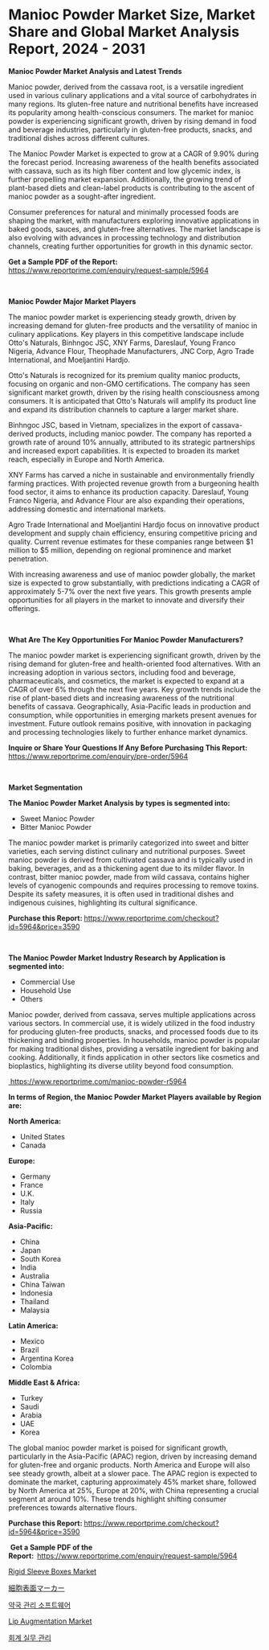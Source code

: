 <p><h1>Manioc Powder Market Size, Market Share and Global Market Analysis Report, 2024 - 2031</h1></p><p><strong>Manioc Powder Market Analysis and Latest Trends</strong></p>
<p><p>Manioc powder, derived from the cassava root, is a versatile ingredient used in various culinary applications and a vital source of carbohydrates in many regions. Its gluten-free nature and nutritional benefits have increased its popularity among health-conscious consumers. The market for manioc powder is experiencing significant growth, driven by rising demand in food and beverage industries, particularly in gluten-free products, snacks, and traditional dishes across different cultures.</p><p>The Manioc Powder Market is expected to grow at a CAGR of 9.90% during the forecast period. Increasing awareness of the health benefits associated with cassava, such as its high fiber content and low glycemic index, is further propelling market expansion. Additionally, the growing trend of plant-based diets and clean-label products is contributing to the ascent of manioc powder as a sought-after ingredient.</p><p>Consumer preferences for natural and minimally processed foods are shaping the market, with manufacturers exploring innovative applications in baked goods, sauces, and gluten-free alternatives. The market landscape is also evolving with advances in processing technology and distribution channels, creating further opportunities for growth in this dynamic sector.</p></p>
<p><strong>Get a Sample PDF of the Report:&nbsp;</strong> <a href="https://www.reportprime.com/enquiry/request-sample/5964">https://www.reportprime.com/enquiry/request-sample/5964</a></p>
<p>&nbsp;</p>
<p><strong>Manioc Powder Major Market Players</strong></p>
<p><p>The manioc powder market is experiencing steady growth, driven by increasing demand for gluten-free products and the versatility of manioc in culinary applications. Key players in this competitive landscape include Otto's Naturals, Binhngoc JSC, XNY Farms, Dareslauf, Young Franco Nigeria, Advance Flour, Theophade Manufacturers, JNC Corp, Agro Trade International, and Moeljantini Hardjo.</p><p>Otto's Naturals is recognized for its premium quality manioc products, focusing on organic and non-GMO certifications. The company has seen significant market growth, driven by the rising health consciousness among consumers. It is anticipated that Otto's Naturals will amplify its product line and expand its distribution channels to capture a larger market share.</p><p>Binhngoc JSC, based in Vietnam, specializes in the export of cassava-derived products, including manioc powder. The company has reported a growth rate of around 10% annually, attributed to its strategic partnerships and increased export capabilities. It is expected to broaden its market reach, especially in Europe and North America.</p><p>XNY Farms has carved a niche in sustainable and environmentally friendly farming practices. With projected revenue growth from a burgeoning health food sector, it aims to enhance its production capacity. Dareslauf, Young Franco Nigeria, and Advance Flour are also expanding their operations, addressing domestic and international markets.</p><p>Agro Trade International and Moeljantini Hardjo focus on innovative product development and supply chain efficiency, ensuring competitive pricing and quality. Current revenue estimates for these companies range between $1 million to $5 million, depending on regional prominence and market penetration.</p><p>With increasing awareness and use of manioc powder globally, the market size is expected to grow substantially, with predictions indicating a CAGR of approximately 5-7% over the next five years. This growth presents ample opportunities for all players in the market to innovate and diversify their offerings.</p></p>
<p>&nbsp;</p>
<p><strong>What Are The Key Opportunities For Manioc Powder Manufacturers?</strong></p>
<p><p>The manioc powder market is experiencing significant growth, driven by the rising demand for gluten-free and health-oriented food alternatives. With an increasing adoption in various sectors, including food and beverage, pharmaceuticals, and cosmetics, the market is expected to expand at a CAGR of over 6% through the next five years. Key growth trends include the rise of plant-based diets and increasing awareness of the nutritional benefits of cassava. Geographically, Asia-Pacific leads in production and consumption, while opportunities in emerging markets present avenues for investment. Future outlook remains positive, with innovation in packaging and processing technologies likely to further enhance market dynamics.</p></p>
<p><strong>Inquire or Share Your Questions If Any Before Purchasing This Report:</strong> <a href="https://www.reportprime.com/enquiry/pre-order/5964">https://www.reportprime.com/enquiry/pre-order/5964</a></p>
<p>&nbsp;</p>
<p><strong>Market Segmentation</strong></p>
<p><strong>The Manioc Powder Market Analysis by types is segmented into:</strong></p>
<p><ul><li>Sweet Manioc Powder</li><li>Bitter Manioc Powder</li></ul></p>
<p><p>The manioc powder market is primarily categorized into sweet and bitter varieties, each serving distinct culinary and nutritional purposes. Sweet manioc powder is derived from cultivated cassava and is typically used in baking, beverages, and as a thickening agent due to its milder flavor. In contrast, bitter manioc powder, made from wild cassava, contains higher levels of cyanogenic compounds and requires processing to remove toxins. Despite its safety measures, it is often used in traditional dishes and indigenous cuisines, highlighting its cultural significance.</p></p>
<p><strong>Purchase this Report:&nbsp;</strong><a href="https://www.reportprime.com/checkout?id=5964&price=3590">https://www.reportprime.com/checkout?id=5964&price=3590</a></p>
<p>&nbsp;</p>
<p><strong>The Manioc Powder Market Industry Research by Application is segmented into:</strong></p>
<p><ul><li>Commercial Use</li><li>Household Use</li><li>Others</li></ul></p>
<p><p>Manioc powder, derived from cassava, serves multiple applications across various sectors. In commercial use, it is widely utilized in the food industry for producing gluten-free products, snacks, and processed foods due to its thickening and binding properties. In households, manioc powder is popular for making traditional dishes, providing a versatile ingredient for baking and cooking. Additionally, it finds application in other sectors like cosmetics and bioplastics, highlighting its diverse utility beyond food consumption.</p></p>
<p><a href="https://www.reportprime.com/manioc-powder-r5964">&nbsp;https://www.reportprime.com/manioc-powder-r5964</a></p>
<p><strong>In terms of Region, the Manioc Powder Market Players available by Region are:</strong></p>
<p>
    <p> <strong> North America: </strong>
        <ul>
            <li>United States</li>
            <li>Canada</li>
        </ul>
        </p> 
    <p> <strong> Europe: </strong>
        <ul>
            <li>Germany</li>
            <li>France</li>
            <li>U.K.</li>
            <li>Italy</li>
            <li>Russia</li>
        </ul>
        </p> 
    <p> <strong> Asia-Pacific: </strong>
        <ul>
            <li>China</li>
            <li>Japan</li>
            <li>South Korea</li>
            <li>India</li>
            <li>Australia</li>
            <li>China Taiwan</li>
            <li>Indonesia</li>
            <li>Thailand</li>
            <li>Malaysia</li>
        </ul>
        </p> 
    <p> <strong> Latin America: </strong>
        <ul>
            <li>Mexico</li>
            <li>Brazil</li>
            <li>Argentina Korea</li>
            <li>Colombia</li>
        </ul>
        </p> 
    <p> <strong> Middle East & Africa: </strong>
        <ul>
            <li>Turkey</li>
            <li>Saudi</li>
            <li>Arabia</li>
            <li>UAE</li>
            <li>Korea</li>
        </ul>
    </p>
    </p>
<p><p>The global manioc powder market is poised for significant growth, particularly in the Asia-Pacific (APAC) region, driven by increasing demand for gluten-free and organic products. North America and Europe will also see steady growth, albeit at a slower pace. The APAC region is expected to dominate the market, capturing approximately 45% market share, followed by North America at 25%, Europe at 20%, with China representing a crucial segment at around 10%. These trends highlight shifting consumer preferences towards alternative flours.</p></p>
<p><strong>Purchase this Report: </strong><a href="https://www.reportprime.com/checkout?id=5964&price=3590">https://www.reportprime.com/checkout?id=5964&price=3590</a></p>
<p>&nbsp;<strong>Get a Sample PDF of the Report:&nbsp;&nbsp;</strong><a href="https://www.reportprime.com/enquiry/request-sample/5964">https://www.reportprime.com/enquiry/request-sample/5964</a></p>
<p><strong></strong></p>
<p><p><a href="https://issuu.com/reportprime-2/docs/rigid-sleeve-boxes-market-size-2030_abd95837ee16cf">Rigid Sleeve Boxes Market</a></p><p><a href="https://medium.com/@gregoriookeefe2023/%E3%82%B0%E3%83%AD%E3%83%BC%E3%83%90%E3%83%AB%E7%B4%B0%E8%83%9E%E8%A1%A8%E9%9D%A2%E3%83%9E%E3%83%BC%E3%82%AB%E3%83%BC%E7%94%A3%E6%A5%AD-%E3%82%BF%E3%82%A4%E3%83%97-%E7%94%A8%E9%80%94-%E5%B8%82%E5%A0%B4%E3%83%97%E3%83%AC%E3%83%BC%E3%83%A4%E3%83%BC-%E5%9C%B0%E5%9F%9F%E6%88%90%E9%95%B7%E5%88%86%E6%9E%90-%E5%8F%8A%E3%81%B3%E5%B0%86%E6%9D%A5%E3%81%AE%E3%82%B7%E3%83%8A%E3%83%AA%E3%82%AA-2024-2031-76a996bbefa0">細胞表面マーカー</a></p><p><a href="https://medium.com/@ayesakhan333/%EC%95%BD%EA%B5%AD-%EA%B4%80%EB%A6%AC-%EC%86%8C%ED%94%84%ED%8A%B8%EC%9B%A8%EC%96%B4-%EC%82%B0%EC%97%85-%EB%B6%84%EC%95%BC-%EC%8B%9C%EC%9E%A5-%EB%8F%99%ED%96%A5-%EB%B0%8F-%ED%96%A5%ED%9B%84-%EC%8B%9C%EB%82%98%EB%A6%AC%EC%98%A4-2024-2031-5b32becf0eb7">약국 관리 소프트웨어</a></p><p><a href="https://www.linkedin.com/pulse/lip-augmentation-market-investigation-industry-evolution-pimbc?trackingId=S6%2F9EJp9Ty61UJbqD93iUg%3D%3D">Lip Augmentation Market</a></p><p><a href="https://medium.com/@ayesakhan333/%ED%9A%8C%EA%B3%84-%EC%8B%A4%EB%AC%B4-%EA%B4%80%EB%A6%AC-%EC%8B%9C%EC%9E%A5%EC%9D%B4-2024%EB%85%84%EB%B6%80%ED%84%B0-2031%EB%85%84%EA%B9%8C%EC%A7%80-%EC%96%B4%EB%96%BB%EA%B2%8C-%EB%B3%80%ED%99%94%ED%95%98%EA%B3%A0-%EC%9E%88%EB%82%98%EC%9A%94-479a19b5c5e6">회계 실무 관리</a></p></p>